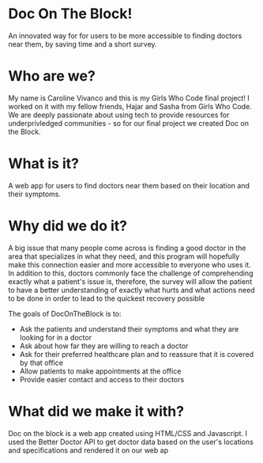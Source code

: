   # Doc On The Block! 

An innovated  way for for users to be more accessible to finding doctors near them, by saving time and a short survey.

# Who are we? 
My name is Caroline Vivanco and this is my Girls Who Code final project! I worked on it with my fellow friends, Hajar and Sasha from Girls
Who Code. We are deeply passionate about using tech to provide resources for underprivledged communities - so for our final project 
we created Doc on the Block. 
# What is it?
A web app for users to find doctors near them based on their location and their symptoms. 
# Why did we do it? 
A big issue that many people come across is finding a good doctor in the area that specializes in what they need, and this program will
hopefully make this connection easier and more accessible to everyone who uses it. In addition to this, doctors commonly face the challenge of comprehending exactly what a 
patient's issue is, therefore, the survey will allow the patient to have a better understanding of exactly what hurts and what actions need to be done in 
order to lead to the quickest recovery possible

The goals of DocOnTheBlock is to:
  * Ask the patients and understand their symptoms and what they are looking for in a doctor
  * Ask about how far they are willing to reach a doctor
  * Ask for their preferred healthcare plan and to reassure that it is covered by that office
  * Allow patients to make appointments at the office
  * Provide easier contact and access to their doctors

# What did we make it with? 
Doc on the block is a web app created using HTML/CSS and Javascript. I used the Better Doctor API to get doctor data based on the 
user's locations and specifications and rendered it on our web ap
